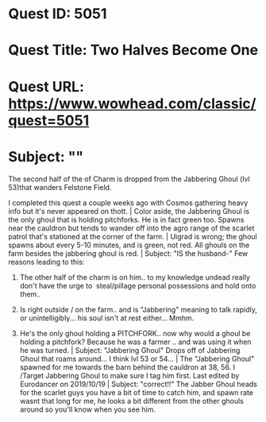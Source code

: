 # Quest ID: 5051
# Quest Title: Two Halves Become One
# Quest URL: https://www.wowhead.com/classic/quest=5051
# Subject: "<Blank>"
The second half of the of Charm is dropped from the Jabbering Ghoul (lvl 53)that wanders Felstone Field.

I completed this quest a couple weeks ago with Cosmos gathering heavy info but it's never appeared on thott. | Color aside, the Jabbering Ghoul is the only ghoul that is holding pitchforks. He is in fact green too. Spawns near the cauldron but tends to wander off into the agro range of the scarlet patrol that's stationed at the corner of the farm. | Uigrad is wrong; the ghoul spawns about every 5-10 minutes, and is green, not red. All ghouls on the farm besides the jabbering ghoul is red. | Subject: "IS the husband-"
Few reasons leading to this:

1) The other half of the charm is on him.. to my knowledge undead really don't have the urge to  steal/pillage personal possessions and hold onto them..

2) Is right outside / on the farm.. and is "Jabbering" meaning to talk rapidly, or unintelligibly... his soul isn't at rest either... Mmhm.

3) He's the only ghoul holding a PITCHFORK.. now why would a ghoul be holding a pitchfork? Because he was a farmer .. and was using it when he was turned. | Subject: "Jabbering Ghoul"
Drops off of Jabbering Ghoul that roams around... I think lvl 53 or 54... | The "Jabbering Ghoul" spawned for me towards the barn behind the cauldron at 38, 56.
I /Target Jabbering Ghoul to make sure I tag him first.
Last edited by Eurodancer on 2019/10/19 | Subject: "correct!!"
The Jabber Ghoul heads for the scarlet guys you have a bit of time to catch him, and spawn rate wasnt that long for me, he looks a bit different from the other ghouls around so you'll know when you see him.
